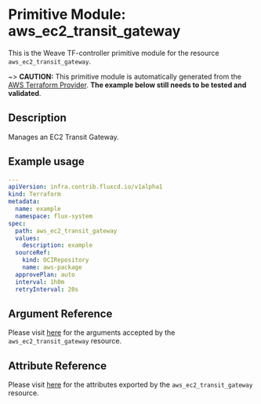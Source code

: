 
# Primitive Module: aws_ec2_transit_gateway

This is the Weave TF-controller primitive module for the resource `aws_ec2_transit_gateway`.

~> **CAUTION:** This primitive module is automatically generated from the [AWS Terraform Provider](https://registry.terraform.io/providers/hashicorp/aws/latest/docs/resources/ec2_transit_gateway). **The example below still needs to be tested and validated**.

## Description

Manages an EC2 Transit Gateway.

## Example usage

```yaml
---
apiVersion: infra.contrib.fluxcd.io/v1alpha1
kind: Terraform
metadata:
  name: example
  namespace: flux-system
spec:
  path: aws_ec2_transit_gateway
  values:
    description: example
  sourceRef:
    kind: OCIRepository
    name: aws-package
  approvePlan: auto
  interval: 1h0m
  retryInterval: 20s
```

## Argument Reference

Please visit [here](https://registry.terraform.io/providers/hashicorp/aws/latest/docs/resources/ec2_transit_gateway#argument-reference) for the arguments accepted by the `aws_ec2_transit_gateway` resource.

## Attribute Reference

Please visit [here](https://registry.terraform.io/providers/hashicorp/aws/latest/docs/resources/ec2_transit_gateway#attributes-reference) for the attributes exported by the `aws_ec2_transit_gateway` resource.
